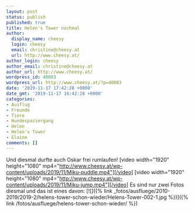 ```yaml
---
layout: post
status: publish
published: true
title: Helen's Tower nochmal
author:
  display_name: cheesy
  login: cheesy
  email: christine@cheesy.at
  url: http://www.cheesy.at/
author_login: cheesy
author_email: christine@cheesy.at
author_url: http://www.cheesy.at/
wordpress_id: 40083
wordpress_url: http://www.cheesy.at/?p=40083
date: '2019-11-17 17:42:28 +0000'
date_gmt: '2019-11-17 16:42:28 +0000'
categories:
- Ausflug
- Freunde
- Tiere
- Hundespaziergang
- Helen
- Helen's Tower
- Elaine
comments: []
---
```

Und diesmal durfte auch Oskar frei rumlaufen!
[video width="1920" height="1080" mp4="http://www.cheesy.at/wp-content/uploads/2019/11/Miku-puddle.mp4"][/video]
[video width="1920" height="1080" mp4="http://www.cheesy.at/wp-content/uploads/2019/11/Miku-jump.mp4"][/video]
Es sind nur zwei Fotos diesmal und das ist eines davon:
[![]({% link _fotos/ausfluege/2010-2019/2019-2/helens-tower-schon-wieder/Helens-Tower-002-1.jpg %})]({% link /fotos/ausfluege/helens-tower-schon-wieder/ %})
